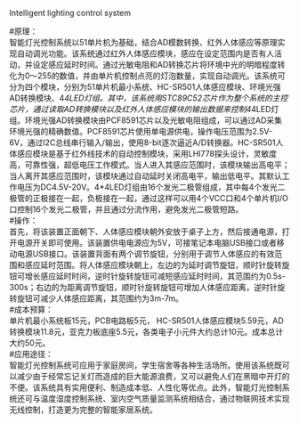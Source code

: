 Intelligent lighting control system  
  
#原理：  
智能灯光控制系统以51单片机为基础，结合AD模数转换、红外人体感应等原理实现自动调光功能。该系统通过红外人体感应模块，感应在设定范围内是否有人活动，并设定感应延时时间。通过光敏电阻和AD转换芯片将环境中光的明暗程度转化为0～255的数值，并由单片机控制点亮的灯泡数量，实现自动调光。该系统可分为四个模块，分别为51单片机最小系统、HC-SR501人体感应模块、环境光强AD转换模块、4*4LED灯组。其中，该系统用STC89C52芯片作为整个系统的主控芯片，通过读取AD转换模块以及红外人体感应模块的输出数据来控制4*4LED灯组。环境光强AD转换模块由PCF8591芯片以及光敏电阻组成，可以通过AD采集环境光强的精确数值。PCF8591芯片使用单电源供电，操作电压范围为2.5V-6V，通过I2C总线串行输入/输出，使用8-bit逐次逼近A/D转换器。HC-SR501人体感应模块是基于红外线技术的自动控制模块，采用LHI778探头设计，灵敏度高，可靠性强，超低电压工作模式。当人进入其感应范围时，该模块输出高电平；当人离开其感应范围时，该模块通过自动延时关闭高电平，输出低电平。其默认工作电压为DC4.5V-20V。4*4LED灯组由16个发光二极管组成，其中每4个发光二极管的正极接在一起，负极接在一起，通过这样可以用4个VCC口和4个单片机I/O口控制16个发光二极管，并且通过分流作用，避免发光二极管短路。  
#操作：  
首先，将该装置正面朝下、人体感应模块朝外安放于桌子上方，然后接通电源，打开电源开关即可使用。该装置供电电源应为5V，可接笔记本电脑USB接口或者移动电源USB接口。该装置背面有两个调节旋钮，分别用于调节人体感应的有效范围和感应延时范围。将人体感应模块朝上，左边的为延时调节旋钮，顺时针旋转旋钮可增长感应延时时间，逆时针旋转旋钮可减短感应延时时间，其范围约为0.5s-300s；右边的为距离调节旋钮，顺时针旋转旋钮可增加人体感应距离，逆时针旋转旋钮可减少人体感应距离，其范围约为3m-7m。  
#成本预算：  
单片机最小系统板15元，PCB电路板5元， HC-SR501人体感应模块5.59元，AD转换模块11.8元，亚克力板底座5.5元，各类电子小元件大约总计10元。成本总计大约50元。  
#应用途径：  
智能灯光控制系统可应用于家庭房间，学生宿舍等各种生活场所。使用该系统既可以减少由于经常忘记关灯而造成的巨大能源浪费，又可以避免人们在黑暗中开灯的不便。该系统具有实用便利、制造成本低、人性化等优点。此外，智能灯光控制系统还可与温度湿度控制系统、室内空气质量监测系统相结合，通过物联网技术实现无线控制，打造更为完整的智能家居系统。  

